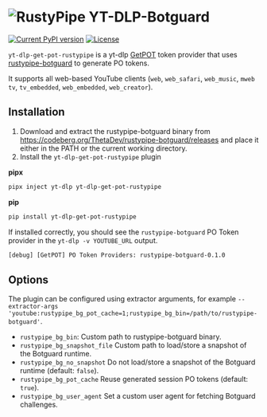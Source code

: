 # ![RustyPipe](https://codeberg.org/ThetaDev/rustypipe/raw/branch/main/notes/logo.svg) YT-DLP-Botguard

[![Current PyPI version](https://img.shields.io/pypi/v/yt-dlp-get-pot-rustypipe.svg)](https://pypi.org/project/yt-dlp-get-pot-rustypipe)
[![License](https://img.shields.io/badge/License-MIT-blue.svg?style=flat)](https://opensource.org/licenses/MIT)

`yt-dlp-get-pot-rustypipe` is a yt-dlp
[GetPOT](https://github.com/coletdjnz/yt-dlp-get-pot) token provider that uses
[rustypipe-botguard](https://codeberg.org/ThetaDev/rustypipe-botguard) to generate PO
tokens.

It supports all web-based YouTube clients (`web`, `web_safari`, `web_music`, `mweb`
`tv`, `tv_embedded`, `web_embedded`, `web_creator`).

## Installation

1. Download and extract the rustypipe-botguard binary from
   <https://codeberg.org/ThetaDev/rustypipe-botguard/releases> and place it either in
   the PATH or the current working directory.
2. Install the `yt-dlp-get-pot-rustypipe` plugin

**pipx**

```sh
pipx inject yt-dlp yt-dlp-get-pot-rustypipe
```

**pip**

```sh
pip install yt-dlp-get-pot-rustypipe
```

If installed correctly, you should see the `rustypipe-botguard` PO Token provider in the
`yt-dlp -v YOUTUBE_URL` output.

```txt
[debug] [GetPOT] PO Token Providers: rustypipe-botguard-0.1.0
```

## Options

The plugin can be configured using extractor arguments, for example
`--extractor-args 'youtube:rustypipe_bg_pot_cache=1;rustypipe_bg_bin=/path/to/rustypipe-botguard'`.

- `rustypipe_bg_bin`: Custom path to rustypipe-botguard binary.
- `rustypipe_bg_snapshot_file` Custom path to load/store a snapshot of the Botguard
  runtime.
- `rustypipe_bg_no_snapshot` Do not load/store a snapshot of the Botguard runtime
  (default: `false`).
- `rustypipe_bg_pot_cache` Reuse generated session PO tokens (default: `true`).
- `rustypipe_bg_user_agent` Set a custom user agent for fetching Botguard challenges.
